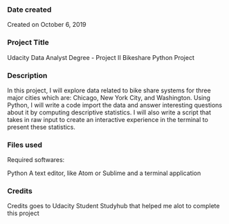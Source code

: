 ### Date created
Created on October 6, 2019

### Project Title
Udacity Data Analyst Degree - Project II Bikeshare Python Project

### Description
In this project, I will explore data related to bike share systems for three major cities which are: Chicago, New York City, and Washington. Using Python, I will write a code import the data and answer interesting questions about it by computing descriptive statistics. I will also write a script that takes in raw input to create an interactive experience in the terminal to present these statistics.

### Files used
Required softwares:

Python A text editor, like Atom or Sublime and a terminal application

### Credits
Credits goes to Udacity Student Studyhub that helped me alot to complete this project

